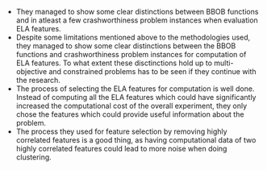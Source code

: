 - They managed to show some clear distinctions between BBOB functions and in atleast a few crashworthiness problem instances when evaluation ELA features.
- Despite some limitations mentioned above to the methodologies used, they managed to show some clear distinctions between the BBOB functions and crashworthiness problem instances for computation of ELA features. To what extent these disctinctions hold up to multi-objective and constrained problems has to be seen if they continue with the research.
- The process of selecting the ELA features for computation is well done. Instead of  computing all the ELA features which could have significantly increased the computational cost of the overall experiment, they only chose the features which could provide useful information about the problem.
- The process they used for feature selection by removing highly correlated features is a good thing, as having computational data of two highly correlated features could lead to more noise when doing clustering.